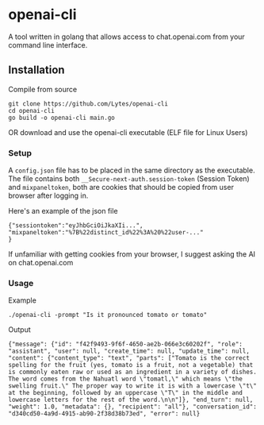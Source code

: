 # openai-cli
A tool written in golang that allows access to chat.openai.com from your command line interface. 

## Installation
Compile from source
```
git clone https://github.com/Lytes/openai-cli
cd openai-cli
go build -o openai-cli main.go
```
OR download and use the openai-cli executable (ELF file for Linux Users)


### Setup
A `config.json` file has to be placed in the same directory as the executable. The file contains both `__Secure-next-auth.session-token` (Session Token) and `mixpaneltoken`, both are cookies that should be copied from user browser after logging in. 

Here's an example of the json file
```
{"sessiontoken":"eyJhbGciOiJkaXIi...",
"mixpaneltoken":"%7B%22distinct_id%22%3A%20%22user-..."
}
```
If unfamiliar with getting cookies from your browser, I suggest asking the AI on chat.openai.com

### Usage
Example
```
./openai-cli -prompt "Is it pronounced tomato or tomato"
```
Output
```
{"message": {"id": "f42f9493-9f6f-4650-ae2b-066e3c60202f", "role": "assistant", "user": null, "create_time": null, "update_time": null, "content": {"content_type": "text", "parts": ["Tomato is the correct spelling for the fruit (yes, tomato is a fruit, not a vegetable) that is commonly eaten raw or used as an ingredient in a variety of dishes. The word comes from the Nahuatl word \"tomatl,\" which means \"the swelling fruit.\" The proper way to write it is with a lowercase \"t\" at the beginning, followed by an uppercase \"T\" in the middle and lowercase letters for the rest of the word.\n\n"]}, "end_turn": null, "weight": 1.0, "metadata": {}, "recipient": "all"}, "conversation_id": "d340cd50-4a9d-4915-ab90-2f38d38b73ed", "error": null}
```
